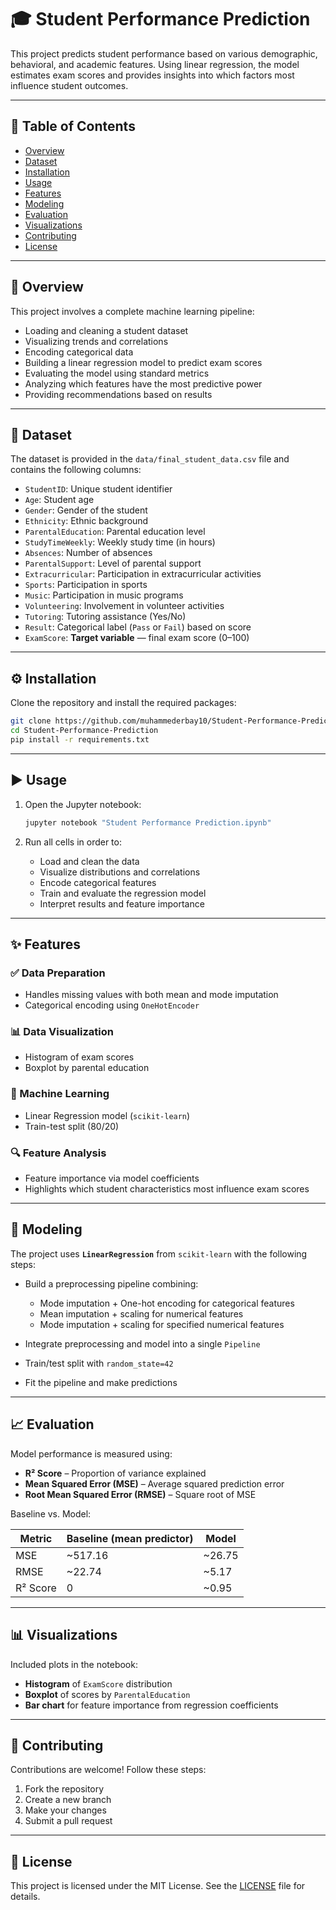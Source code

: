 # 🎓 Student Performance Prediction

This project predicts student performance based on various demographic, behavioral, and academic features. Using linear regression, the model estimates exam scores and provides insights into which factors most influence student outcomes.

---

## 📌 Table of Contents

* [Overview](#overview)
* [Dataset](#dataset)
* [Installation](#installation)
* [Usage](#usage)
* [Features](#features)
* [Modeling](#modeling)
* [Evaluation](#evaluation)
* [Visualizations](#visualizations)
* [Contributing](#contributing)
* [License](#license)

---

## 📖 Overview

This project involves a complete machine learning pipeline:

* Loading and cleaning a student dataset
* Visualizing trends and correlations
* Encoding categorical data
* Building a linear regression model to predict exam scores
* Evaluating the model using standard metrics
* Analyzing which features have the most predictive power
* Providing recommendations based on results

---

## 📂 Dataset

The dataset is provided in the `data/final_student_data.csv` file and contains the following columns:

* `StudentID`: Unique student identifier
* `Age`: Student age
* `Gender`: Gender of the student
* `Ethnicity`: Ethnic background
* `ParentalEducation`: Parental education level
* `StudyTimeWeekly`: Weekly study time (in hours)
* `Absences`: Number of absences
* `ParentalSupport`: Level of parental support
* `Extracurricular`: Participation in extracurricular activities
* `Sports`: Participation in sports
* `Music`: Participation in music programs
* `Volunteering`: Involvement in volunteer activities
* `Tutoring`: Tutoring assistance (Yes/No)
* `Result`: Categorical label (`Pass` or `Fail`) based on score
* `ExamScore`: **Target variable** — final exam score (0–100)

---

## ⚙️ Installation

Clone the repository and install the required packages:

```bash
git clone https://github.com/muhammederbay10/Student-Performance-Prediction.git
cd Student-Performance-Prediction
pip install -r requirements.txt
```

---

## ▶️ Usage

1. Open the Jupyter notebook:

   ```bash
   jupyter notebook "Student Performance Prediction.ipynb"
   ```

2. Run all cells in order to:

   * Load and clean the data
   * Visualize distributions and correlations
   * Encode categorical features
   * Train and evaluate the regression model
   * Interpret results and feature importance

---

## ✨ Features

### ✅ Data Preparation

* Handles missing values with both mean and mode imputation
* Categorical encoding using `OneHotEncoder`

### 📊 Data Visualization

* Histogram of exam scores
* Boxplot by parental education

### 🤖 Machine Learning

* Linear Regression model (`scikit-learn`)
* Train-test split (80/20)

### 🔍 Feature Analysis

* Feature importance via model coefficients
* Highlights which student characteristics most influence exam scores

---

## 🧠 Modeling

The project uses **`LinearRegression`** from `scikit-learn` with the following steps:

* Build a preprocessing pipeline combining:

  * Mode imputation + One-hot encoding for categorical features
  * Mean imputation + scaling for numerical features
  * Mode imputation + scaling for specified numerical features
* Integrate preprocessing and model into a single `Pipeline`
* Train/test split with `random_state=42`
* Fit the pipeline and make predictions

---

## 📈 Evaluation

Model performance is measured using:

* **R² Score** – Proportion of variance explained
* **Mean Squared Error (MSE)** – Average squared prediction error
* **Root Mean Squared Error (RMSE)** – Square root of MSE

Baseline vs. Model:

| Metric   | Baseline (mean predictor) | Model   |
| -------- | ------------------------- | ------- |
| MSE      | \~517.16                  | \~26.75 |
| RMSE     | \~22.74                   | \~5.17  |
| R² Score | 0                         | \~0.95  |

---

## 📊 Visualizations

Included plots in the notebook:

* **Histogram** of `ExamScore` distribution
* **Boxplot** of scores by `ParentalEducation`
* **Bar chart** for feature importance from regression coefficients

---

## 🙌 Contributing

Contributions are welcome! Follow these steps:

1. Fork the repository
2. Create a new branch
3. Make your changes
4. Submit a pull request

---

## 📜 License

This project is licensed under the MIT License. See the [LICENSE](LICENSE) file for details.

